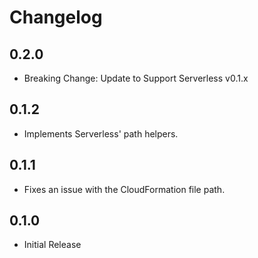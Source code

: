 # Changelog

## 0.2.0

* Breaking Change: Update to Support Serverless v0.1.x

## 0.1.2

* Implements Serverless' path helpers.

## 0.1.1

* Fixes an issue with the CloudFormation file path.

## 0.1.0

* Initial Release
